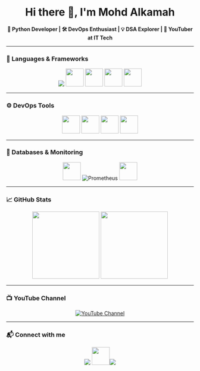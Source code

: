 <h1 align="center">Hi there 👋, I'm Mohd Alkamah</h1>

<p align="center">
  <b>🚀 Python Developer | 🛠️ DevOps Enthusiast | 💡 DSA Explorer | 🎥 YouTuber at IT Tech</b>
</p>

---

### 🐍 Languages & Frameworks

<p align="center">
  <img src="https://img.icons8.com/color/48/000000/python--v1.png"/>
  <img src="https://cdn.jsdelivr.net/gh/devicons/devicon/icons/mysql/mysql-original-wordmark.svg" width="48" height="48"/>
  <img src="https://cdn.jsdelivr.net/gh/devicons/devicon/icons/git/git-original.svg" width="48" height="48"/>
  <img src="https://cdn.jsdelivr.net/gh/devicons/devicon/icons/html5/html5-original.svg" width="48" height="48"/>
  <img src="https://cdn.jsdelivr.net/gh/devicons/devicon/icons/css3/css3-original.svg" width="48" height="48"/>
</p>

---

### ⚙️ DevOps Tools

<p align="center">
  <img src="https://cdn.jsdelivr.net/gh/devicons/devicon/icons/linux/linux-original.svg" width="48" height="48"/>
  <img src="https://cdn.jsdelivr.net/gh/devicons/devicon/icons/bash/bash-original.svg" width="48" height="48"/>
  <img src="https://cdn.jsdelivr.net/gh/devicons/devicon/icons/docker/docker-original.svg" width="48" height="48"/>
  <img src="https://cdn.jsdelivr.net/gh/devicons/devicon/icons/github/github-original.svg" width="48" height="48"/>
</p>

---

### 🧰 Databases & Monitoring

<p align="center">
  <img src="https://cdn.jsdelivr.net/gh/devicons/devicon/icons/postgresql/postgresql-original.svg" width="48" height="48"/>
  <img src="https://img.icons8.com/?size=48&id=7gdY5qNXaKC0&format=png" alt="Prometheus"/>
  <img src="https://cdn.jsdelivr.net/gh/devicons/devicon/icons/influxdb/influxdb-original.svg" width="48" height="48"/>
</p>

---

### 📈 GitHub Stats

<p align="center">
  <img src="https://github-readme-stats.vercel.app/api?username=King-MA-Sheikh&show_icons=true&theme=github_dark" height="180px"/>
  <img src="https://github-readme-stats.vercel.app/api/top-langs/?username=King-MA-Sheikh&layout=compact&theme=github_dark" height="180px"/>
</p>

---

### 📺 YouTube Channel

<p align="center">
  <a href="https://www.youtube.com/@IT_Tech_with_Sheikh">
    <img src="https://img.shields.io/youtube/channel/subscribers/UCxx...xyz?style=social" alt="YouTube Channel"/>
  </a>
</p>

---

### 📬 Connect with me

<p align="center">
  <a href="mailto:alkamahsheikh900@gmail.com"><img src="https://img.icons8.com/color/48/000000/gmail--v1.png"/></a>
  <a href="https://github.com/King-MA-Sheikh"><img src="https://cdn.jsdelivr.net/gh/devicons/devicon/icons/github/github-original.svg" width="48" height="48"/></a
  <a href="https://www.linkedin.com/in/your-profile-link"><img src="https://img.icons8.com/color/48/000000/linkedin.png"/></a>
</p>
